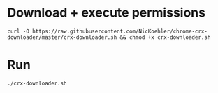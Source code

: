 # Download + execute permissions
```
curl -O https://raw.githubusercontent.com/NicKoehler/chrome-crx-downloader/master/crx-downloader.sh && chmod +x crx-downloader.sh
```

# Run
```
./crx-downloader.sh
```
